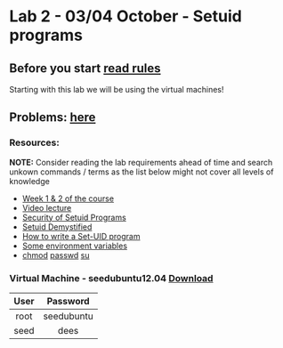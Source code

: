 # Lab 2 - 03/04 October - Setuid programs


## Before you start [read rules](./README.md)
Starting with this lab we will be using the virtual machines!


## Problems: [here](http://www.cis.syr.edu/~wedu/seed/Labs_12.04/Vulnerability/Set-UID/Set-UID.pdf)


### Resources:

**NOTE:** Consider reading the lab requirements ahead of time and search unkown commands / terms as the list below might not cover all levels of knowledge

- [Week 1 & 2 of the course](http://staff.cs.upt.ro/~marius/curs/sec/)
- [Video lecture](http://www.cis.syr.edu/~wedu/education/setuid.html)
- [Security of Setuid Programs](http://www.cis.syr.edu/~wedu/seed/Labs_12.04/Vulnerability/Set-UID/files/setuid.pdf)
- [Setuid Demystified](http://www.cis.syr.edu/~wedu/minix/projects/setuid_paper.pdf)
- [How to write a Set-UID program](http://nob.cs.ucdavis.edu/~bishop/secprog/1987-sproglogin.pdf)
- [Some environment variables](https://www.cyberciti.biz/howto/question/general/linux-unix-list-common-environment-variables.php)
- [chmod](https://linux.die.net/man/1/chmod) [passwd](https://linux.die.net/man/1/passwd) [su](https://linux.die.net/man/1/su)

### Virtual Machine - seedubuntu12.04 [Download](http://www.cis.syr.edu/~wedu/seed/lab_env.html)

| User |  Password  |
|:----:|:----------:|
| root | seedubuntu |
| seed |    dees    |
